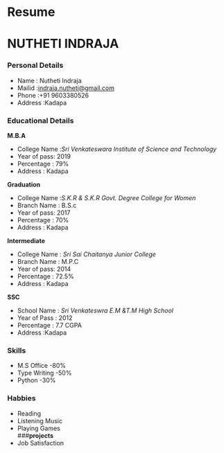 # Resume
# NUTHETI INDRAJA
### Personal Details
- Name : Nutheti Indraja <br>
- Mailid :indraja.nutheti@gmail.com <br>
- Phone :+91 9603380526 <br>
- Address :Kadapa <br>
### Educational Details
**M.B.A**
- College Name :_Sri Venkateswara Institute of Science and Technology_ <br>
- Year of pass: 2019 <br>
- Percentage : 79% <br>
- Address : Kadapa <br>

**Graduation**
- College Name :_S.K.R & S.K.R Govt. Degree College for Women_ <br>
- Branch Name : B.S.c <br>
- Year of pass: 2017 <br>
- Percentage : 70% <br>
- Address : Kadapa <br>

**Intermediate**
- College Name : _Sri Sai Chaitanya Junior College_ <br>
- Branch Name : M.P.C <br>
- Year of pass: 2014 <br>
- Percentage : 72.5% <br>
- Address : Kadapa <br>

**SSC**
- School Name : _Sri Venkateswra E.M &T.M High School_ <br>
- Year of Pass : 2012 <br>
- Percentage : 7.7 CGPA <br>
- Address :Kadapa <br>

### **Skills**
- M.S Office -80% <br>
- Type Writing -50% <br>
- Python -30% <br>

### **Habbies**
- Reading <br>
- Listening Music <br>
- Playing Games <br>
###**projects**
- Job Satisfaction
